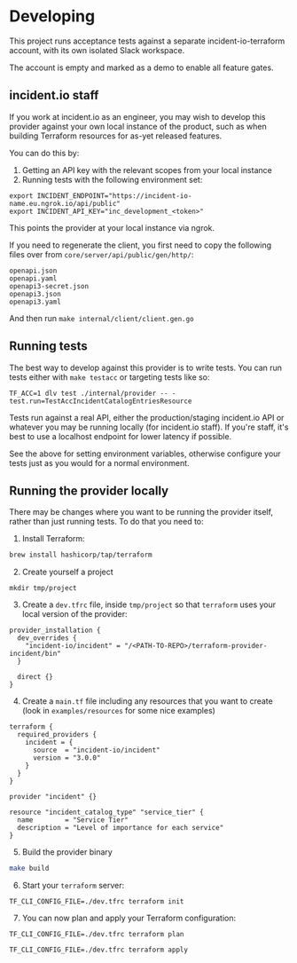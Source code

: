 # Developing

This project runs acceptance tests against a separate incident-io-terraform
account, with its own isolated Slack workspace.

The account is empty and marked as a demo to enable all feature gates.

## incident.io staff

If you work at incident.io as an engineer, you may wish to develop this provider
against your own local instance of the product, such as when building Terraform
resources for as-yet released features.

You can do this by:

1. Getting an API key with the relevant scopes from your local instance
2. Running tests with the following environment set:

```console
export INCIDENT_ENDPOINT="https://incident-io-name.eu.ngrok.io/api/public"
export INCIDENT_API_KEY="inc_development_<token>"
```

This points the provider at your local instance via ngrok.

If you need to regenerate the client, you first need to copy the following files over from `core/server/api/public/gen/http/`:

```
openapi.json
openapi.yaml
openapi3-secret.json
openapi3.json
openapi3.yaml
```

And then run `make internal/client/client.gen.go`

## Running tests

The best way to develop against this provider is to write tests. You can run
tests either with `make testacc` or targeting tests like so:

```
TF_ACC=1 dlv test ./internal/provider -- -test.run=TestAccIncidentCatalogEntriesResource
```

Tests run against a real API, either the production/staging incident.io API or
whatever you may be running locally (for incident.io staff). If you're staff,
it's best to use a localhost endpoint for lower latency if possible.

See the above for setting environment variables, otherwise configure your tests
just as you would for a normal environment.

## Running the provider locally

There may be changes where you want to be running the provider itself, rather than
just running tests. To do that you need to:

1. Install Terraform:

```sh
brew install hashicorp/tap/terraform
```

2. Create yourself a project

```
mkdir tmp/project

```

3. Create a `dev.tfrc` file, inside `tmp/project` so that `terraform` uses your local version of the provider:

```
provider_installation {
  dev_overrides {
    "incident-io/incident" = "/<PATH-TO-REPO>/terraform-provider-incident/bin"
  }

  direct {}
}
```

4. Create a `main.tf` file including any resources that you want to create (look in `examples/resources` for some nice examples)

```
terraform {
  required_providers {
    incident = {
      source  = "incident-io/incident"
      version = "3.0.0"
    }
  }
}

provider "incident" {}

resource "incident_catalog_type" "service_tier" {
  name        = "Service Tier"
  description = "Level of importance for each service"
}

```

5. Build the provider binary

```sh
make build
```

6. Start your `terraform` server:

```
TF_CLI_CONFIG_FILE=./dev.tfrc terraform init
```

7. You can now plan and apply your Terraform configuration:

```
TF_CLI_CONFIG_FILE=./dev.tfrc terraform plan

TF_CLI_CONFIG_FILE=./dev.tfrc terraform apply
```

